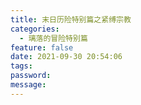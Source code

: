 ```yaml
---
title: 末日历险特别篇之紧缚宗教
categories:
  - 璃落的冒险特别篇
feature: false
date: 2021-09-30 20:54:06
tags:
password:
message:
---
```


<!-- toc -->

